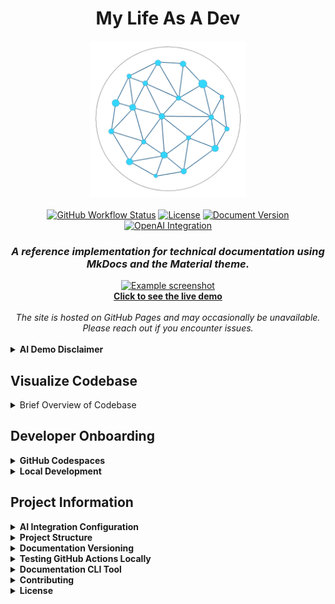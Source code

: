 <div align="center">
  <h1>My Life As A Dev</h1>
  <img src="my-life-as-a-dev-logo.png" alt="My Life As A Dev Logo" width="250">
  <br><br>
  <a href="https://github.com/BA-CalderonMorales/my-life-as-a-dev/actions"><img src="https://img.shields.io/github/actions/workflow/status/BA-CalderonMorales/my-life-as-a-dev/github_pages.yml?branch=main&label=build" alt="GitHub Workflow Status"></a>
  <a href="https://github.com/BA-CalderonMorales/my-life-as-a-dev/blob/main/LICENSE"><img src="https://img.shields.io/github/license/BA-CalderonMorales/my-life-as-a-dev" alt="License"></a>
  <a href="https://ba-calderonmorales.github.io/my-life-as-a-dev/"><img src="https://img.shields.io/badge/docs-latest-blue" alt="Document Version"></a>
  <a href="https://ba-calderonmorales.github.io/my-life-as-a-dev/ai-demo/"><img src="https://img.shields.io/badge/AI%20Integration-OpenAI-brightgreen" alt="OpenAI Integration"></a>
</div>

<div align="center">
  <h3><i>A reference implementation for technical documentation using MkDocs and the Material theme.</i></h3>
  <a href="https://ba-calderonmorales.github.io/my-life-as-a-dev/" target="_blank">
    <img src="https://github.com/user-attachments/assets/c0ac59b7-203f-4e78-9dcb-976e6f945304" alt="Example screenshot" width="650">
    <br>
    <strong>Click to see the live demo</strong>
  </a>
</div>

<br/>
<div align="center">
  <em>The site is hosted on GitHub Pages and may occasionally be unavailable. Please reach out if you encounter issues.</em>
</div>

<br/>
<details>
   <summary><b> AI Demo Disclaimer</b></summary>
   <div style="padding: 15px">
     The AI integration feature in this repository is for demonstration purposes. When using the <a href="/ai-demo/">AI Demo</a>, you'll need to provide your own OpenAI API key. Please note that OpenAI API usage incurs costs based on token consumption. This project is not responsible for any charges you may incur while using your API key. Always monitor your usage at <a href="https://platform.openai.com/usage">OpenAI's usage dashboard</a>.
   </div>
</details>

##  Visualize Codebase

<details>
  <summary> Brief Overview of Codebase</summary>
  
  You can also view the gitdiagram [here](https://gitdiagram.com/ba-calderonmorales/my-life-as-a-dev) - thanks [gitdiagram](https://github.com/ahmedkhaleel2004/gitdiagram)!
  
  ![diagram](https://github.com/user-attachments/assets/6757807a-13e5-4cc8-8be4-7a69b0e72b5f)

</details>



##  Developer Onboarding

<details>
<summary><b> GitHub Codespaces</b></summary>
<div style="padding: 15px">
   <p>This repository is configured for GitHub Codespaces, allowing you to start working with the documentation instantly in your browser.</p>

   <ol>
     <li>Click the green "Code" button on the GitHub repository page</li>
     <li>Select "Open with Codespaces"</li>
     <li>Click "New codespace" to launch a new environment</li>
     <li>Once your Codespace is ready, run the simplified CLI wrapper script:<br/><br/>
     </li>

```bash
./doc-cli.sh startup
```
   </ol>

   <p>This script will:</p>
   <ul>
     <li> Automatically compile all Rust tools to ensure they're up to date</li>
     <li> Display an interactive menu to choose which tool to run</li>
     <li> Allow you to select "startup" to set up the development environment</li>
   </ul>

   <p>You can also directly specify which tool to run:</p>

```bash
./doc-cli.sh startup
```
</div>
</details>

<details>
<summary><b> Local Development</b></summary>
<div style="padding: 15px">

   <h3> Prerequisites</h3>
   <ul>
     <li> Python 3.10 or higher</li>
     <li> pip (Python package manager)</li>
   </ul>

   <h3> Installation</h3>

   <ol>

   <li>Clone the repository:</li>     

   ```bash
   git clone https://github.com/BA-CalderonMorales/my-life-as-a-dev.git
   cd my-life-as-a-dev
   ```
   <li>Create and activate a virtual environment (optional but recommended):</li>
     
   ```bash
   python -m venv venv
   source venv/bin/activate  # On Windows: venv\Scripts\activate
   ```
   <li>Install MkDocs and all dependencies:</li>
     
   ```bash
   pip install --upgrade pip
   pip install -r requirements.txt
   ```
   <li>Install the project in development mode to ensure plugins are available:</li>
     
   ```bash
   pip install -e .
   ```
   </ol>

   <h3> Building and Serving Locally</h3>

   <ul>

   <li><strong> Start the development server:</strong></li>
   
   ```bash
   # Ensure PYTHONPATH includes current directory for custom plugins
   export PYTHONPATH=$PYTHONPATH:$(pwd) && mkdocs serve

   # On Windows PowerShell:
   # $env:PYTHONPATH="$env:PYTHONPATH;$(pwd)"; mkdocs serve
   ```

   <p>This will launch a local server at http://127.0.0.1:8000/</p>

   <li><strong> Build the documentation:</strong></li>
     
   ```bash
   # Ensure PYTHONPATH includes current directory for custom plugins
   export PYTHONPATH=$PYTHONPATH:$(pwd) && mkdocs build --verbose

   # On Windows PowerShell:
   # $env:PYTHONPATH="$env:PYTHONPATH;$(pwd)"; mkdocs build --verbose
   ```
   <p>The static site will be generated in the <code>site</code> directory</p>

   <li><strong> All-in-one commands:</strong></li>
     
   ```bash
   # For development server (Linux/macOS):
   pip install -e . && export PYTHONPATH=$PYTHONPATH:$(pwd) && mkdocs serve

   # For building (Linux/macOS):
   pip install -e . && export PYTHONPATH=$PYTHONPATH:$(pwd) && mkdocs build --verbose

   # For Windows PowerShell:
   # pip install -e .; $env:PYTHONPATH="$env:PYTHONPATH;$(pwd)"; mkdocs serve
   ```

   </ul>

   <h3> Verifying Plugin Installation</h3>

   <p>To verify that the custom plugin is properly installed:</p>
   
   ```python
   python -c "import sys; import mkdocs_plugins; print(f'Plugin module found at: {mkdocs_plugins.__file__}')"
   ```

</div>

</details>

##  Project Information

<details>
<summary><b> AI Integration Configuration</b></summary>
<div style="padding: 15px">

   <p>This project includes AI-powered content generation capabilities using OpenAI's API. To use these features, you need to configure your OpenAI API key.</p>

   <h3> Setting Up Your API Key</h3>

   <p>For security reasons, your API key should not be committed to version control. Instead, use one of these methods:</p>

   <h4>1 Using a .env File (Recommended for Local Development)</h4>

   <p>Create a <code>.env</code> file in the root directory of the project:</p>

   
```bash
# In .env file
OPENAI_API_KEY=your_openai_api_key_here
```

   <p>Make sure to add <code>.env</code> to your <code>.gitignore</code> file to prevent accidentally committing your API key.</p>

   <h4>2 Using Environment Variables</h4>

   <p>Set the environment variable directly in your terminal:</p>

   
```bash
# For Linux/macOS
export OPENAI_API_KEY=your_openai_api_key_here

# For Windows (Command Prompt)
set OPENAI_API_KEY=your_openai_api_key_here

# For Windows (PowerShell)
$env:OPENAI_API_KEY="your_openai_api_key_here"
```

   <h4>3 Using Browser Storage (Coming Soon)</h4>

   <p>In future releases, we'll add support for securely storing your API key in your browser's localStorage with encryption.</p>

   <h3> Verifying Your Configuration</h3>

   <p>You can verify that your API key is correctly configured by:</p>

   <ol>
     <li>Starting the MkDocs development server: <code>mkdocs serve</code></li>
     <li>Checking the console logs for a message saying "AI Plugin: API key found in environment variables"</li>
     <li>Visiting the <a href="/ai-demo/">AI Demo page</a> to test the AI features</li>
   </ol>

   <h3> Rate Limiting & Token Usage</h3>

   <p>Please be aware that the OpenAI API has rate limits and token usage costs. The AI plugin is designed to be efficient, but be mindful of your API usage.</p>
</div>
</details>

<details>
<summary><b> Project Structure</b></summary>
<div style="padding: 15px">

This section outlines the key directories and files in the project to help you navigate and understand its components.

Below is a simplified overview of the project structure:

```
my-life-as-a-dev/
├── mkdocs.yml             # MkDocs configuration file
├── requirements.txt       # Python dependencies
├── doc-cli.sh             # CLI wrapper script
├── docs/                  # Documentation source files
│   ├── .nav.yml           # Navigation configuration - MkDocs Material 
│   ├── index.md           # Homepage
│   ├── docs-as-code.md    # Docs-as-Code overview
│   ├── assets/            # Images and static files
│   ├── blog/              # Contains pages relevant to blogs
│   ├── interests/         # Contains pages relevant to interests
│   ├── repositories/      # Contains pages relevant to repositories
│   ├── ai-demo/           # AI integration demo
│   ├── overrides/         # MkDocs Material theme overrides
│   ├── troubleshooting/   # General troubleshooting guide
├── mkdocs_plugins/        # Custom MkDocs plugins
│   ├── ai_plugin/         # OpenAI integration plugin
│   └── version_plugin/    # Documentation versioning plugin
└── scripts/               # Utility scripts
    ├── Cargo.toml               # Rust project configuration
    ├── Cargo.lock               # Rust dependencies lock file
    ├── doc-cli.rs               # Rust Documentation CLI tool
    ├── startup.rs               # Startup script for setting up the development environment
    ├── bump-version.rs          # Version bumping script
    ├── deploy-all-versions.rs   # Deplyment script for all versions

```

For the most accurate and up-to-date project structure, please refer to the [GitHub repository](https://github.com/BA-CalderonMorales/my-life-as-a-dev).

</div>
</details>

<details>
<summary><b> Documentation Versioning</b></summary>
<div style="padding: 15px">

   <p>This project uses MkDocs with the mike plugin for versioned documentation. The documentation is automatically deployed to GitHub Pages when changes are pushed to the main branch.</p>

   <h3> How to Create a New Version</h3>

   <p>To create a new version of the documentation:</p>

   <ol>

   <li>Make sure all your changes are committed and pushed to the main branch.</li>

   <li>Run the version bumping script:</li>
     
   ```bash
   ./scripts/bump-version.sh
   ```

   <li>Select the type of version bump you want to make:
      <ul>
      <li> <strong>Major (x.0.0)</strong>: For significant changes</li>
      <li> <strong>Minor (0.x.0)</strong>: For new features</li>
      <li> <strong>Patch (0.0.x)</strong>: For bug fixes and minor updates</li>
      </ul>
   </li>

   <li>Confirm your selection when prompted.</li>
     <li>The script will:
       <ul>
         <li> Create a new Git tag with the version</li>
         <li> Push the tag to the remote repository</li>
         <li> Update the local versions.json file (if it exists)</li>
       </ul>
     </li>
     <li>The GitHub Actions workflow will automatically:
       <ul>
         <li> Build the documentation with the new version</li>
         <li> Deploy it to GitHub Pages</li>
         <li> Update version selectors in the documentation</li>
       </ul>
     </li>
   </ol>

   <h3> Available Versions</h3>

   <p>The documentation maintains multiple versions that can be accessed from the version selector in the navigation. This allows users to view documentation for specific releases of the project.</p>

</div>
</details>

<details>
<summary><b> Testing GitHub Actions Locally</b></summary>
<div style="padding: 15px">

   <p>This project includes a test workflow that can be run locally using <a href="https://github.com/nektos/act">Act</a>, allowing you to verify the behavior of the GitHub Actions workflow before pushing changes.</p>

   <h3> Installing Act</h3>

   
   ```bash
   # macOS (using Homebrew)
   brew install act

   # Linux
   curl -s https://raw.githubusercontent.com/nektos/act/master/install.sh | sudo bash

   # Windows (using Chocolatey)
   choco install act-cli
   ```

   <h3> Running the Test Workflow</h3>

   <p>To test the documentation versioning workflow locally:</p>

   ```bash
   # Run with default parameters
   act -j test_docs -w .github/workflows/test_github_pages.yml

   # Run with a specific version
   act -j test_docs -w .github/workflows/test_github_pages.yml -P version=1.2.3
   ```

   <p>This will simulate the GitHub Actions workflow and show you what would happen during the actual deployment, including:</p>

   <ol>
     <li> Building the MkDocs site</li>
     <li> Running mike commands in dry-run mode</li>
     <li> Displaying what versions would be created</li>
   </ol>

   <p>The test workflow is non-destructive and won't push any changes to your repository or deploy actual documentation.</p>
</div>
</details>

<details>
<summary><b> Documentation CLI Tool</b></summary>
<div style="padding: 15px">

   <p>This project includes a unified command-line tool written in Rust for managing documentation workflows. The tool provides a consistent interface for common tasks related to development, versioning, and deployment.</p>

   <h3> Using the CLI Tool</h3>

   <p>You can run the Documentation CLI tool using:</p>

   <pre><code>./scripts/target/release/doc-cli</code></pre>

   <p>Or with a specific command:</p>

   <pre><code>./scripts/target/release/doc-cli [command]</code></pre>

   <h3> Available Commands</h3>

   <p>The tool supports the following commands:</p>

   <ul>

   <li>
      <p> <strong>startup</strong>: Start the development environment</p>
      <ul>
      <li>Sets up MkDocs with mike for versioned documentation</li>
      <li>Installs required dependencies</li>
      <li>Starts the documentation server</li>
      <li>Example: <code>doc-cli startup</code></li>
      </ul>
   </li>

   <li>
      <p> <strong>bump-version</strong>: Bump the documentation version</p>
      <ul>
      <li>Creates a new Git tag with semantic versioning</li>
      <li>Offers options to deploy the new version</li>
      <li>Can set a version as the "latest" alias</li>
      <li>Example: <code>doc-cli bump-version</code></li>
      </ul>
   </li>

   <li>
      <p> <strong>deploy</strong>: Deploy all documentation versions</p>
      <ul>
      <li>Deploys all versions from Git tags to GitHub Pages</li>
      <li>Avoids redeploying versions that are already present</li>
      <li>Supports force-redeployment with the <code>-f</code> or <code>--force</code> flag</li>
      <li>Example: <code>doc-cli deploy</code> or <code>doc-cli deploy --force</code></li>
      </ul>
   </li>

   <li>
      <p> <strong>help</strong>: Show detailed help information</p>
      <ul>
      <li>Displays usage information for all commands</li>
      <li>Example: <code>doc-cli help</code></li>
      </ul>
   </li>

</ul>

   <h3> Interactive Menu</h3>

   <p>Running the tool without any arguments launches an interactive menu where you can select the operation you want to perform.</p>

   <h3> Implementation Details</h3>

   <p>The CLI tool is written in Rust for performance and reliability. It replaces the original shell scripts with a more robust implementation that follows software engineering best practices:</p>

   <ul>
     <li> <strong>SOLID principles</strong>: Each command is encapsulated in its own module with a single responsibility</li>
     <li> <strong>DRY (Don't Repeat Yourself)</strong>: Common functionality is abstracted into reusable components</li>
     <li> <strong>Error handling</strong>: Comprehensive error handling with informative messages</li>
     <li> <strong>User experience</strong>: Color-coded output and clear progress indicators</li>
   </ul>

   <h3> CLI Wrapper Script</h3>

   <p>For convenience, a wrapper script <code>doc-cli.sh</code> is provided. This script simplifies the usage of the CLI tool by:</p>

   <ul>
     <li> Automatically compiling all Rust tools to ensure they're up to date</li>
     <li> Displaying an interactive menu to choose which tool to run</li>
     <li> Allowing direct execution of specific commands, e.g., <code>./doc-cli.sh startup</code></li>
   </ul>

   <p>First, you'll need to make the script executable (this only needs to be done once):</p>

   <pre><code>chmod +x ./doc-cli.sh</code></pre>

   <p>Then you can use it as follows:</p>

   <pre><code># Launch interactive menu
./doc-cli.sh

# Run a specific command
./doc-cli.sh startup</code></pre>
</div>

</details>

<details>
<summary><b> Contributing</b></summary>
<div style="padding: 15px">

   <ol>
     <li> Fork the repository</li>
     <li> Create your feature branch (<code>git checkout -b feature/amazing-feature</code>)</li>
     <li> Commit your changes (<code>git commit -m 'Add some amazing feature'</code>)</li>
     <li> Push to the branch (<code>git push origin feature/amazing-feature</code>)</li>
     <li> Open a Pull Request</li>
   </ol>
</div>
</details>

<details>
<summary><b> License</b></summary>
<div style="padding: 15px">

   <p>This project is licensed under the Apache License 2.0 - see the <a href="LICENSE">LICENSE</a> file for details.</p>
</div>
</details>
